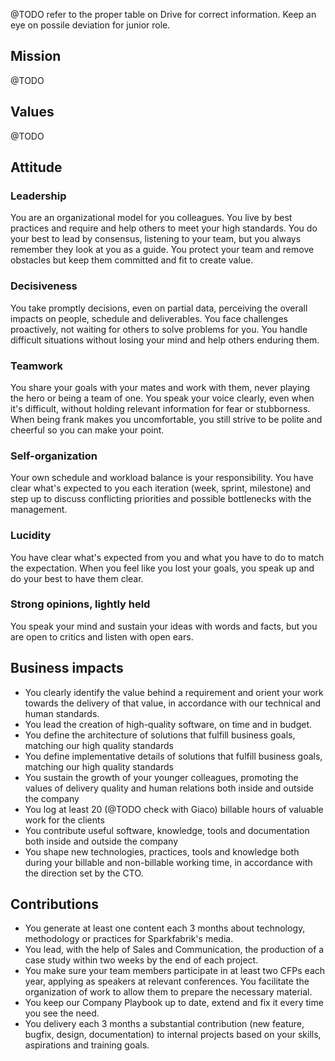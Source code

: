 @TODO refer to the proper table on Drive for correct information.
Keep an eye on possile deviation for junior role.

## Mission

@TODO

## Values

@TODO

## Attitude

### Leadership

You are an organizational model for you colleagues. You live by best practices and require and help others to meet your high standards. You do your best to lead by consensus, listening to your team, but you always remember they look at you as a guide. You protect your team and remove obstacles but keep them committed and fit to create value.

### Decisiveness

You take promptly decisions, even on partial data, perceiving the overall impacts on people, schedule and deliverables. You face challenges proactively, not waiting for others to solve problems for you. You handle difficult situations without losing your mind and help others enduring them.

### Teamwork

You share your goals with your mates and work with them, never playing the hero or being a team of one. You speak your voice clearly, even when it's difficult, without holding relevant information for fear or stubborness. When being frank makes you uncomfortable, you still strive to be polite and cheerful so you can make your point.

### Self-organization

Your own schedule and workload balance is your responsibility. You have clear what's expected to you each iteration (week, sprint, milestone) and step up to discuss conflicting priorities and possible bottlenecks with the management.

### Lucidity

You have clear what's expected from you and what you have to do to match the expectation. When you feel like you lost your goals, you speak up and do your best to have them clear.

### Strong opinions, lightly held

You speak your mind and sustain your ideas with words and facts, but you are open to critics and listen with open ears.

## Business impacts

* You clearly identify the value behind a requirement and orient your work towards the delivery of that value, in accordance with our technical and human standards.
* You lead the creation of high-quality software, on time and in budget.
* You define the architecture of solutions that fulfill business goals, matching our high quality standards
* You define implementative details of solutions that fulfill business goals, matching our high quality standards
* You sustain the growth of your younger colleagues, promoting the values of delivery quality and human relations both inside and outside the company
* You log at least 20 (@TODO check with Giaco) billable hours of valuable work for the clients
* You contribute useful software, knowledge, tools and documentation both inside and outside the company
* You shape new technologies, practices, tools and knowledge both during your billable and non-billable working time, in accordance with the direction set by the CTO.

## Contributions

* You generate at least one content each 3 months about technology, methodology or practices for Sparkfabrik's media.
* You lead, with the help of Sales and Communication, the production of a case study within two weeks by the end of each project.
* You make sure your team members participate in at least two CFPs each year, applying as speakers at relevant conferences. You facilitate the organization of work to allow them to prepare the necessary material.
* You keep our Company Playbook up to date, extend and fix it every time you see the need.
* You delivery each 3 months a substantial contribution (new feature, bugfix, design, documentation) to internal projects based on your skills, aspirations and training goals.
